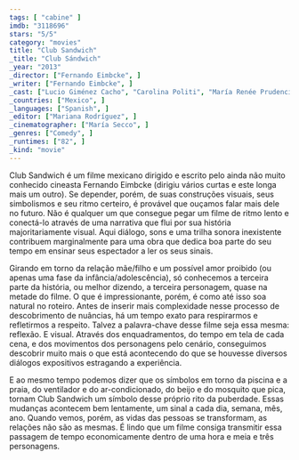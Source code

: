 ```yaml
---
tags: [ "cabine" ]
imdb: "3118696"
stars: "5/5"
category: "movies"
title: "Club Sandwich"
_title: "Club Sándwich"
_year: "2013"
_director: ["Fernando Eimbcke", ]
_writer: ["Fernando Eimbcke", ]
_cast: ["Lucio Giménez Cacho", "Carolina Politi", "María Renée Prudencio", "Danae Reynaud", ]
_countries: ["Mexico", ]
_languages: ["Spanish", ]
_editor: ["Mariana Rodríguez", ]
_cinematographer: ["María Secco", ]
_genres: ["Comedy", ]
_runtimes: ["82", ]
_kind: "movie"
---
```


Club Sandwich é um filme mexicano dirigido e escrito pelo ainda não muito conhecido cineasta Fernando Eimbcke (dirigiu vários curtas e este longa mais um outro). Se depender, porém, de suas construções visuais, seus simbolismos e seu ritmo certeiro, é provável que ouçamos falar mais dele no futuro. Não é qualquer um que consegue pegar um filme de ritmo lento e conectá-lo através de uma narrativa que flui por sua história majoritariamente visual. Aqui diálogo, sons e uma trilha sonora inexistente contribuem marginalmente para uma obra que dedica boa parte do seu tempo em ensinar seus espectador a ler os seus sinais.

Girando em torno da relação mãe/filho e um possível amor proibido (ou apenas uma fase da infância/adolescência), só conhecemos a terceira parte da história, ou melhor dizendo, a terceira personagem, quase na metade do filme. O que é impressionante, porém, é como até isso soa natural no roteiro. Antes de inserir mais complexidade nesse processo de descobrimento de nuâncias, há um tempo exato para respirarmos e refletirmos a respeito. Talvez a palavra-chave desse filme seja essa mesma: reflexão. E visual. Através dos enquadramentos, do tempo em tela de cada cena, e dos movimentos dos personagens pelo cenário, conseguimos descobrir muito mais o que está acontecendo do que se houvesse diversos diálogos expositivos estragando a experiência.

E ao mesmo tempo podemos dizer que os símbolos em torno da piscina e a praia, do ventilador e do ar-condicionado, do beijo e do mosquito que pica, tornam Club Sandwich um símbolo desse próprio rito da puberdade. Essas mudanças acontecem bem lentamente, um sinal a cada dia, semana, mês, ano. Quando vemos, porém, as vidas das pessoas se transformam, as relações não são as mesmas. É lindo que um filme consiga transmitir essa passagem de tempo economicamente dentro de uma hora e meia e três personagens.
